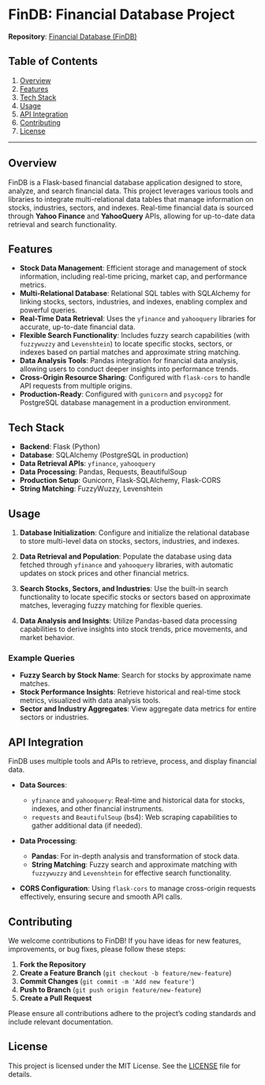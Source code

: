 # FinDB: Financial Database Project

**Repository**: [Financial Database (FinDB)](https://github.com/IDES0/Financial-Database-FINDB-0)

## Table of Contents
1. [Overview](#overview)
2. [Features](#features)
3. [Tech Stack](#tech-stack)
4. [Usage](#usage)
5. [API Integration](#api-integration)
6. [Contributing](#contributing)
7. [License](#license)

---

## Overview
FinDB is a Flask-based financial database application designed to store, analyze, and search financial data. This project leverages various tools and libraries to integrate multi-relational data tables that manage information on stocks, industries, sectors, and indexes. Real-time financial data is sourced through **Yahoo Finance** and **YahooQuery** APIs, allowing for up-to-date data retrieval and search functionality.

## Features
- **Stock Data Management**: Efficient storage and management of stock information, including real-time pricing, market cap, and performance metrics.
- **Multi-Relational Database**: Relational SQL tables with SQLAlchemy for linking stocks, sectors, industries, and indexes, enabling complex and powerful queries.
- **Real-Time Data Retrieval**: Uses the `yfinance` and `yahooquery` libraries for accurate, up-to-date financial data.
- **Flexible Search Functionality**: Includes fuzzy search capabilities (with `fuzzywuzzy` and `Levenshtein`) to locate specific stocks, sectors, or indexes based on partial matches and approximate string matching.
- **Data Analysis Tools**: Pandas integration for financial data analysis, allowing users to conduct deeper insights into performance trends.
- **Cross-Origin Resource Sharing**: Configured with `flask-cors` to handle API requests from multiple origins.
- **Production-Ready**: Configured with `gunicorn` and `psycopg2` for PostgreSQL database management in a production environment.

## Tech Stack
- **Backend**: Flask (Python)
- **Database**: SQLAlchemy (PostgreSQL in production)
- **Data Retrieval APIs**: `yfinance`, `yahooquery`
- **Data Processing**: Pandas, Requests, BeautifulSoup
- **Production Setup**: Gunicorn, Flask-SQLAlchemy, Flask-CORS
- **String Matching**: FuzzyWuzzy, Levenshtein

## Usage

1. **Database Initialization**: Configure and initialize the relational database to store multi-level data on stocks, sectors, industries, and indexes.

2. **Data Retrieval and Population**: Populate the database using data fetched through `yfinance` and `yahooquery` libraries, with automatic updates on stock prices and other financial metrics.

3. **Search Stocks, Sectors, and Industries**: Use the built-in search functionality to locate specific stocks or sectors based on approximate matches, leveraging fuzzy matching for flexible queries.

4. **Data Analysis and Insights**: Utilize Pandas-based data processing capabilities to derive insights into stock trends, price movements, and market behavior.

### Example Queries
- **Fuzzy Search by Stock Name**: Search for stocks by approximate name matches.
- **Stock Performance Insights**: Retrieve historical and real-time stock metrics, visualized with data analysis tools.
- **Sector and Industry Aggregates**: View aggregate data metrics for entire sectors or industries.

## API Integration

FinDB uses multiple tools and APIs to retrieve, process, and display financial data.

- **Data Sources**:
  - `yfinance` and `yahooquery`: Real-time and historical data for stocks, indexes, and other financial instruments.
  - `requests` and `BeautifulSoup` (bs4): Web scraping capabilities to gather additional data (if needed).
  
- **Data Processing**:
  - **Pandas**: For in-depth analysis and transformation of stock data.
  - **String Matching**: Fuzzy search and approximate matching with `fuzzywuzzy` and `Levenshtein` for effective search functionality.
  
- **CORS Configuration**: Using `flask-cors` to manage cross-origin requests effectively, ensuring secure and smooth API calls.

## Contributing
We welcome contributions to FinDB! If you have ideas for new features, improvements, or bug fixes, please follow these steps:

1. **Fork the Repository**
2. **Create a Feature Branch** (`git checkout -b feature/new-feature`)
3. **Commit Changes** (`git commit -m 'Add new feature'`)
4. **Push to Branch** (`git push origin feature/new-feature`)
5. **Create a Pull Request**

Please ensure all contributions adhere to the project’s coding standards and include relevant documentation.

## License
This project is licensed under the MIT License. See the [LICENSE](LICENSE) file for details.
